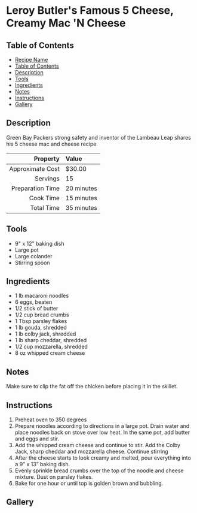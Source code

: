 # Leroy Butler's Famous 5 Cheese, Creamy Mac 'N Cheese

## Table of Contents

- [Recipe Name](#recipe-name)
- [Table of Contents](#table-of-contents)
- [Description](#description)
- [Tools](#tools)
- [Ingredients](#ingredients)
- [Notes](#notes)
- [Instructions](#instructions)
- [Gallery](#gallery)

## Description
Green Bay Packers strong safety and inventor of the Lambeau Leap shares his 5 cheese mac and cheese recipe

| Property         | Value      |
|-----------------:|:-----------|
| Approximate Cost | $30.00     |
| Servings         | 15         |
| Preparation Time | 20 minutes |
| Cook Time        | 15 minutes |
| Total Time       | 35 minutes |

## Tools
 - 9" x 12" baking dish
 - Large pot
 - Large colander
 - Stirring spoon

## Ingredients
 - 1 lb macaroni noodles
 - 6 eggs, beaten
 - 1/2 stick of butter
 - 1/2 cup bread crumbs
 - 1 Tbsp parsley flakes
 - 1 lb gouda, shredded
 - 1 lb colby jack, shredded
 - 1 lb sharp cheddar, shredded
 - 1/2 cup mozzarella, shredded
 - 8 oz whipped cream cheese

## Notes
Make sure to clip the fat off the chicken before placing it in the skillet.

## Instructions
 1. Preheat oven to 350 degrees
 2. Prepare noodles according to directions in a large pot. Drain water and place noodles back on stove over low heat. In the same pot, add butter and eggs and stir.
 3. Add the whipped cream cheese and continue to stir. Add the Colby Jack, sharp cheddar and mozzarella cheese. Continue stirring
 4. After the cheese starts to look creamy and melted, pour everything into a 9” x 13” baking dish.
 5. Evenly sprinkle bread crumbs over the top of the noodle and cheese mixture. Dust on parsley flakes.
 6. Bake for one hour or until top is golden brown and bubbling.

## Gallery
